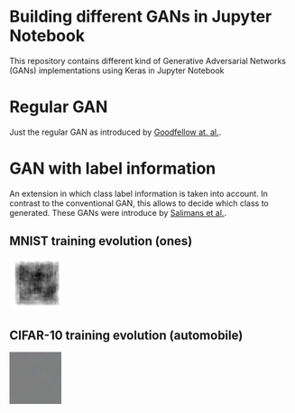 # Building different GANs in Jupyter Notebook
This repository contains different kind of  Generative Adversarial Networks (GANs) implementations using Keras in Jupyter Notebook

# Regular GAN
Just the regular GAN as introduced by [Goodfellow at. al.](https://arxiv.org/abs/1406.2661). 

# GAN with label information
An extension in which class label information is taken into account. In contrast to the conventional GAN, this allows to decide which class to generated. These GANs were introduce by [Salimans et al.](https://arxiv.org/abs/1606.03498).

## MNIST training evolution (ones)
![](media/mnist_training.gif)

## CIFAR-10 training evolution (automobile)
![](media/cifar10_training.gif)
